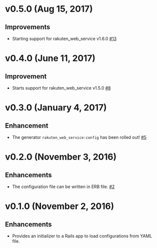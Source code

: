 # v0.5.0 (Aug 15, 2017)

## Improvements

* Starting support for rakuten_web_service v1.6.0 [#13](https://github.com/satoryu/rakuten_web_service-rails/pull/13)

# v0.4.0 (June 11, 2017)

## Improvement

* Starts support for rakuten_web_service v1.5.0 [#8](https://github.com/satoryu/rakuten_web_service-rails/pull/5)

# v0.3.0 (January 4, 2017)

## Enhancement

* The generator `rakuten_web_service:config` has been rolled out! [#5](https://github.com/satoryu/rakuten_web_service-rails/pull/5)

# v0.2.0 (November 3, 2016)

## Enhancements

* The configuration file can be written in ERB file. [#2](https://github.com/satoryu/rakuten_web_service-rails/pull/2)


# v0.1.0 (November 2, 2016)

## Enhancements

* Provides an initializer to a Rails app to load configurations from YAML file.
